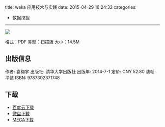 title: weka 应用技术与实践
date: 2015-04-29 16:24:32
categories:
  - 数据挖掘
---

![](http://img3.douban.com/lpic/s27431845.jpg)

格式：PDF
类型：扫描版
大小：14.5M

<!--more-->

## 出版信息 ##

作者: 袁梅宇 
出版社: 清华大学出版社
出版年: 2014-7-1
定价: CNY 52.80
装帧: 平装
ISBN: 9787302371748

## 下载 ##

* [百度云下载](http://pan.baidu.com/s/1c04LjKs)
* [微盘下载](http://vdisk.weibo.com/s/aADaW4YROVRaA)
* [MEGA下载](https://mega.co.nz/#!SJN0WK6Y!2aJ3IDPtx24k4AZMH4seNEjgCEKlxgI1MiHdtjr1LdI)
